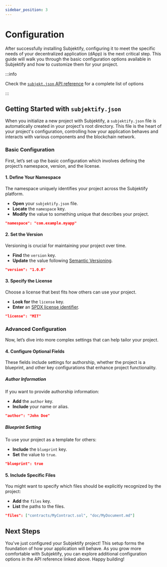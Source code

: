 ```yaml
---
sidebar_position: 3
---
```


# Configuration

After successfully installing Subjektify, configuring it to meet the specific needs of your decentralized application (dApp) is the next critical step. This guide will walk you through the basic configuration options available in Subjektify and how to customize them for your project.

:::info

Check the [`subjekt.json` API reference](/docs/learn/subjektify/config) for a complete list of options

:::

## Getting Started with `subjektify.json`

When you initialize a new project with Subjektify, a `subjektify.json` file is automatically created in your project's root directory. This file is the heart of your project's configuration, controlling how your application behaves and interacts with various components and the blockchain network.

### Basic Configuration

First, let’s set up the basic configuration which involves defining the project’s namespace, version, and the license.

#### 1. Define Your Namespace

The namespace uniquely identifies your project across the Subjektify platform.

- **Open** your `subjektify.json` file.
- **Locate** the `namespace` key.
- **Modify** the value to something unique that describes your project.

```json
"namespace": "com.example.myapp"
```

#### 2. Set the Version

Versioning is crucial for maintaining your project over time.

- **Find** the `version` key.
- **Update** the value following [Semantic Versioning](https://semver.org/).

```json
"version": "1.0.0"
```

#### 3. Specify the License

Choose a license that best fits how others can use your project.

- **Look for** the `license` key.
- **Enter** an [SPDX license identifier](https://spdx.org/licenses/).

```json
"license": "MIT"
```

### Advanced Configuration

Now, let’s dive into more complex settings that can help tailor your project.

#### 4. Configure Optional Fields

These fields include settings for authorship, whether the project is a blueprint, and other key configurations that enhance project functionality.

##### Author Information

If you want to provide authorship information:

- **Add** the `author` key.
- **Include** your name or alias.

```json
"author": "John Doe"
```

##### Blueprint Setting

To use your project as a template for others:

- **Include** the `blueprint` key.
- **Set** the value to `true`.

```json
"blueprint": true
```

#### 5. Include Specific Files

You might want to specify which files should be explicitly recognized by the project:

- **Add** the `files` key.
- **List** the paths to the files.

```json
"files": ["contracts/MyContract.sol", "doc/MyDocument.md"]
```

## Next Steps

You've just configured your Subjektify project! This setup forms the foundation of how your application will behave. As you grow more comfortable with Subjektify, you can explore additional configuration options in the API reference linked above. Happy building!
